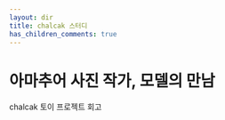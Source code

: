 ```yaml
---
layout: dir
title: chalcak 스터디
has_children_comments: true
---
```


# 아마추어 사진 작가, 모델의 만남

chalcak 토이 프로젝트 회고

